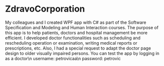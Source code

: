 # ZdravoCorporation

My colleagues and I created WPF app with C# as part of the Software Specification and Modeling and Human Interaction courses. The purpose of this app is to help patients, doctors and hospital management be more efficient. I developed doctor functionalities such as scheduling and rescheduling operation or examination, writing medical reports or prescriptions, etc. Also, I had a special request to adapt the doctor page design to older visually impaired persons. You can test the app by logging in as a doctor\n
username: petrovicaa\n
password: petrovic
